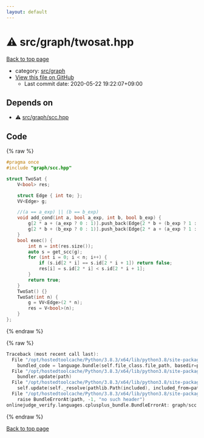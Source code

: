 ```yaml
---
layout: default
---
```


<!-- mathjax config similar to math.stackexchange -->
<script type="text/javascript" async
  src="https://cdnjs.cloudflare.com/ajax/libs/mathjax/2.7.5/MathJax.js?config=TeX-MML-AM_CHTML">
</script>
<script type="text/x-mathjax-config">
  MathJax.Hub.Config({
    TeX: { equationNumbers: { autoNumber: "AMS" }},
    tex2jax: {
      inlineMath: [ ['$','$'] ],
      processEscapes: true
    },
    "HTML-CSS": { matchFontHeight: false },
    displayAlign: "left",
    displayIndent: "2em"
  });
</script>

<script type="text/javascript" src="https://cdnjs.cloudflare.com/ajax/libs/jquery/3.4.1/jquery.min.js"></script>
<script src="https://cdn.jsdelivr.net/npm/jquery-balloon-js@1.1.2/jquery.balloon.min.js" integrity="sha256-ZEYs9VrgAeNuPvs15E39OsyOJaIkXEEt10fzxJ20+2I=" crossorigin="anonymous"></script>
<script type="text/javascript" src="../../../assets/js/copy-button.js"></script>
<link rel="stylesheet" href="../../../assets/css/copy-button.css" />


# :warning: src/graph/twosat.hpp

<a href="../../../index.html">Back to top page</a>

* category: <a href="../../../index.html#5442c8f317d712204bf06ed26672e17c">src/graph</a>
* <a href="{{ site.github.repository_url }}/blob/master/src/graph/twosat.hpp">View this file on GitHub</a>
    - Last commit date: 2020-05-22 19:22:07+09:00




## Depends on

* :warning: <a href="scc.hpp.html">src/graph/scc.hpp</a>


## Code

<a id="unbundled"></a>
{% raw %}
```cpp
#pragma once
#include "graph/scc.hpp"

struct TwoSat {
    V<bool> res;

    struct Edge { int to; };
    VV<Edge> g;

    //(a == a_exp) || (b == b_exp)
    void add_cond(int a, bool a_exp, int b, bool b_exp) {
        g[2 * a + (a_exp ? 0 : 1)].push_back(Edge{2 * b + (b_exp ? 1 : 0)});
        g[2 * b + (b_exp ? 0 : 1)].push_back(Edge{2 * a + (a_exp ? 1 : 0)});
    }
    bool exec() {
        int n = int(res.size());
        auto s = get_scc(g);
        for (int i = 0; i < n; i++) {
            if (s.id[2 * i] == s.id[2 * i + 1]) return false;
            res[i] = s.id[2 * i] < s.id[2 * i + 1];
        }
        return true;
    }
    TwoSat() {}
    TwoSat(int n) {
        g = VV<Edge>(2 * n);
        res = V<bool>(n);
    }
};

```
{% endraw %}

<a id="bundled"></a>
{% raw %}
```cpp
Traceback (most recent call last):
  File "/opt/hostedtoolcache/Python/3.8.3/x64/lib/python3.8/site-packages/onlinejudge_verify/docs.py", line 349, in write_contents
    bundled_code = language.bundle(self.file_class.file_path, basedir=pathlib.Path.cwd())
  File "/opt/hostedtoolcache/Python/3.8.3/x64/lib/python3.8/site-packages/onlinejudge_verify/languages/cplusplus.py", line 185, in bundle
    bundler.update(path)
  File "/opt/hostedtoolcache/Python/3.8.3/x64/lib/python3.8/site-packages/onlinejudge_verify/languages/cplusplus_bundle.py", line 307, in update
    self.update(self._resolve(pathlib.Path(included), included_from=path))
  File "/opt/hostedtoolcache/Python/3.8.3/x64/lib/python3.8/site-packages/onlinejudge_verify/languages/cplusplus_bundle.py", line 187, in _resolve
    raise BundleErrorAt(path, -1, "no such header")
onlinejudge_verify.languages.cplusplus_bundle.BundleErrorAt: graph/scc.hpp: line -1: no such header

```
{% endraw %}

<a href="../../../index.html">Back to top page</a>

